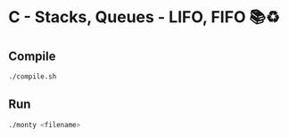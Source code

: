 # C - Stacks, Queues - LIFO, FIFO 📚♻

## Compile
```bash
./compile.sh
```

## Run
```bash
./monty <filename>
```
